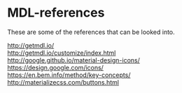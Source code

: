 # MDL-references

These are some of the references that can be looked into.

http://getmdl.io/ <br />
http://getmdl.io/customize/index.html <br />
http://google.github.io/material-design-icons/ <br />
https://design.google.com/icons/ <br />
https://en.bem.info/method/key-concepts/ <br />
http://materializecss.com/buttons.html <br />

